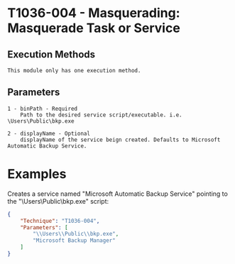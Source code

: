 # T1036-004 - Masquerading: Masquerade Task or Service

## Execution Methods

    This module only has one execution method.

## Parameters
    1 - binPath - Required
        Path to the desired service script/executable. i.e. \Users\Public\bkp.exe
           
    2 - displayName - Optional
        displayName of the service beign created. Defaults to Microsoft Automatic Backup Service.

# Examples

Creates a service named "Microsoft Automatic Backup Service" pointing to the "\Users\Public\bkp.exe" script:

```json
{
    "Technique": "T1036-004",
    "Parameters": [
        "\\Users\\Public\\bkp.exe",
        "Microsoft Backup Manager"
    ]
}
```
